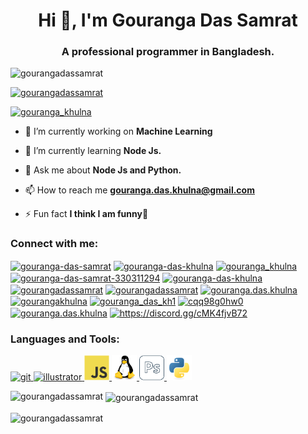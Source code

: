 <h1 align="center">Hi 👋, I'm Gouranga Das Samrat</h1>
<h3 align="center">A professional programmer in Bangladesh.</h3>

<p align="left"> <img src="https://komarev.com/ghpvc/?username=gourangadassamrat&label=Profile%20views&color=0e75b6&style=flat" alt="gourangadassamrat" /> </p>

<p align="left"> <a href="https://github.com/ryo-ma/github-profile-trophy"><img src="https://github-profile-trophy.vercel.app/?username=gourangadassamrat" alt="gourangadassamrat" /></a> </p>

<p align="left"> <a href="https://twitter.com/gouranga_khulna" target="blank"><img src="https://img.shields.io/twitter/follow/gouranga_khulna?logo=twitter&style=for-the-badge" alt="gouranga_khulna" /></a> </p>

- 🔭 I’m currently working on **Machine Learning**

- 🌱 I’m currently learning **Node Js.**

- 💬 Ask me about **Node Js and Python.**

- 📫 How to reach me **gouranga.das.khulna@gmail.com**

- ⚡ Fun fact **I think I am funny🤣**

<h3 align="left">Connect with me:</h3>
<p align="left">
<a href="https://codepen.io/gouranga-das-samrat" target="blank"><img align="center" src="https://raw.githubusercontent.com/rahuldkjain/github-profile-readme-generator/master/src/images/icons/Social/codepen.svg" alt="gouranga-das-samrat" height="30" width="40" /></a>
<a href="https://dev.to/gouranga-das-khulna" target="blank"><img align="center" src="https://raw.githubusercontent.com/rahuldkjain/github-profile-readme-generator/master/src/images/icons/Social/devto.svg" alt="gouranga-das-khulna" height="30" width="40" /></a>
<a href="https://twitter.com/gouranga_khulna" target="blank"><img align="center" src="https://raw.githubusercontent.com/rahuldkjain/github-profile-readme-generator/master/src/images/icons/Social/twitter.svg" alt="gouranga_khulna" height="30" width="40" /></a>
<a href="https://linkedin.com/in/gouranga-das-samrat-330311294" target="blank"><img align="center" src="https://raw.githubusercontent.com/rahuldkjain/github-profile-readme-generator/master/src/images/icons/Social/linked-in-alt.svg" alt="gouranga-das-samrat-330311294" height="30" width="40" /></a>
<a href="https://codesandbox.com/gouranga-das-khulna" target="blank"><img align="center" src="https://raw.githubusercontent.com/rahuldkjain/github-profile-readme-generator/master/src/images/icons/Social/codesandbox.svg" alt="gouranga-das-khulna" height="30" width="40" /></a>
<a href="https://kaggle.com/gourangadassamrat" target="blank"><img align="center" src="https://raw.githubusercontent.com/rahuldkjain/github-profile-readme-generator/master/src/images/icons/Social/kaggle.svg" alt="gourangadassamrat" height="30" width="40" /></a>
<a href="https://fb.com/gourangadassamrat" target="blank"><img align="center" src="https://raw.githubusercontent.com/rahuldkjain/github-profile-readme-generator/master/src/images/icons/Social/facebook.svg" alt="gourangadassamrat" height="30" width="40" /></a>
<a href="https://instagram.com/gouranga.das.khulna" target="blank"><img align="center" src="https://raw.githubusercontent.com/rahuldkjain/github-profile-readme-generator/master/src/images/icons/Social/instagram.svg" alt="gouranga.das.khulna" height="30" width="40" /></a>
<a href="https://www.codechef.com/users/gourangakhulna" target="blank"><img align="center" src="https://cdn.jsdelivr.net/npm/simple-icons@3.1.0/icons/codechef.svg" alt="gourangakhulna" height="30" width="40" /></a>
<a href="https://www.hackerrank.com/gouranga_das_kh1" target="blank"><img align="center" src="https://raw.githubusercontent.com/rahuldkjain/github-profile-readme-generator/master/src/images/icons/Social/hackerrank.svg" alt="gouranga_das_kh1" height="30" width="40" /></a>
<a href="https://www.leetcode.com/cqq98g0hw0" target="blank"><img align="center" src="https://raw.githubusercontent.com/rahuldkjain/github-profile-readme-generator/master/src/images/icons/Social/leet-code.svg" alt="cqq98g0hw0" height="30" width="40" /></a>
<a href="https://www.hackerearth.com/gouranga.das.khulna" target="blank"><img align="center" src="https://raw.githubusercontent.com/rahuldkjain/github-profile-readme-generator/master/src/images/icons/Social/hackerearth.svg" alt="gouranga.das.khulna" height="30" width="40" /></a>
<a href="https://discord.gg/https://discord.gg/cMK4fjvB72" target="blank"><img align="center" src="https://raw.githubusercontent.com/rahuldkjain/github-profile-readme-generator/master/src/images/icons/Social/discord.svg" alt="https://discord.gg/cMK4fjvB72" height="30" width="40" /></a>
</p>

<h3 align="left">Languages and Tools:</h3>
<p align="left"> <a href="https://git-scm.com/" target="_blank" rel="noreferrer"> <img src="https://www.vectorlogo.zone/logos/git-scm/git-scm-icon.svg" alt="git" width="40" height="40"/> </a> <a href="https://www.adobe.com/in/products/illustrator.html" target="_blank" rel="noreferrer"> <img src="https://www.vectorlogo.zone/logos/adobe_illustrator/adobe_illustrator-icon.svg" alt="illustrator" width="40" height="40"/> </a> <a href="https://developer.mozilla.org/en-US/docs/Web/JavaScript" target="_blank" rel="noreferrer"> <img src="https://raw.githubusercontent.com/devicons/devicon/master/icons/javascript/javascript-original.svg" alt="javascript" width="40" height="40"/> </a> <a href="https://www.linux.org/" target="_blank" rel="noreferrer"> <img src="https://raw.githubusercontent.com/devicons/devicon/master/icons/linux/linux-original.svg" alt="linux" width="40" height="40"/> </a> <a href="https://www.photoshop.com/en" target="_blank" rel="noreferrer"> <img src="https://raw.githubusercontent.com/devicons/devicon/master/icons/photoshop/photoshop-line.svg" alt="photoshop" width="40" height="40"/> </a> <a href="https://www.python.org" target="_blank" rel="noreferrer"> <img src="https://raw.githubusercontent.com/devicons/devicon/master/icons/python/python-original.svg" alt="python" width="40" height="40"/> </a> </p>

<p><img align="left" src="https://github-readme-stats.vercel.app/api/top-langs?username=gourangadassamrat&show_icons=true&locale=en&layout=compact" alt="gourangadassamrat" /></p>

<p>&nbsp;<img align="center" src="https://github-readme-stats.vercel.app/api?username=gourangadassamrat&show_icons=true&locale=en" alt="gourangadassamrat" /></p>

<p><img align="center" src="https://github-readme-streak-stats.herokuapp.com/?user=gourangadassamrat&" alt="gourangadassamrat" /></p>
